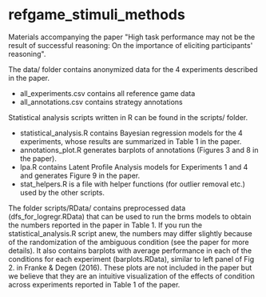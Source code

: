 # refgame_stimuli_methods
Materials accompanying the paper "High task performance may not be the result of successful reasoning: On the importance of eliciting participants' reasoning".

The data/ folder contains anonymized data for the 4 experiments described in the paper. 
- all_experiments.csv contains all reference game data
- all_annotations.csv contains strategy annotations

Statistical analysis scripts written in R can be found in the scripts/ folder.
- statistical_analysis.R contains Bayesian regression models for the 4 experiments, whose results are summarized in Table 1 in the paper.
- annotations_plot.R generates barplots of annotations (Figures 3 and 8 in the paper).
- lpa.R contains Latent Profile Analysis models for Experiments 1 and 4 and generates Figure 9 in the paper.
- stat_helpers.R is a file with helper functions (for outlier removal etc.) used by the other scripts.

The folder scripts/RData/ contains preprocessed data (dfs_for_logregr.RData) that can be used to run the brms models to obtain the numbers reported in the paper in Table 1. If you run the statistical_analysis.R script anew, the numbers may differ slightly because of the randomization of the ambiguous condition (see the paper for more details). It also contains barplots with average performance in each of the conditions for each experiment (barplots.RData), similar to left panel of Fig 2. in Franke & Degen (2016). These plots are not included in the paper but we believe that they are an intuitive visualization of the effects of condition across experiments reported in Table 1 of the paper.
